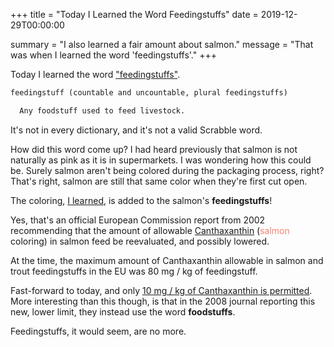 +++
title = "Today I Learned the Word Feedingstuffs"
date = 2019-12-29T00:00:00

summary = "I also learned a fair amount about salmon."
message = "That was when I learned the word 'feedingstuffs'."
+++

Today I learned the word ["feedingstuffs"](https://en.wiktionary.org/wiki/feedingstuff#English).

```md
feedingstuff (countable and uncountable, plural feedingstuffs)

  Any foodstuff used to feed livestock.
```

It's not in every dictionary, and it's not a valid Scrabble word.

How did this word come up? I had heard previously that salmon is not naturally as pink as it is in supermarkets. I was wondering how this could be. Surely salmon aren't being colored during the packaging process, right? That's right, salmon are still that same color when they're first cut open.

The coloring, [I learned](https://ec.europa.eu/food/sites/food/files/safety/docs/animal-feed_additives_rules_scan-old_report_out81.pdf), is added to the salmon's **feedingstuffs**!

Yes, that's an official European Commission report from 2002 recommending that the amount of allowable [Canthaxanthin](https://en.wikipedia.org/wiki/Canthaxanthin) (<font color="salmon">salmon</font> coloring) in salmon feed be reevaluated, and possibly lowered.

At the time, the maximum amount of Canthaxanthin allowable in salmon and trout feedingstuffs in the EU was 80 mg / kg of feedingstuff.

Fast-forward to today, and only [10 mg / kg of Canthaxanthin is permitted](https://eur-lex.europa.eu/legal-content/EN/TXT/PDF/?uri=CELEX:32008R0775&qid=1577681296736&from=EN). More interesting than this though, is that in the 2008 journal reporting this new, lower limit, they instead use the word **foodstuffs**.

Feedingstuffs, it would seem, are no more.